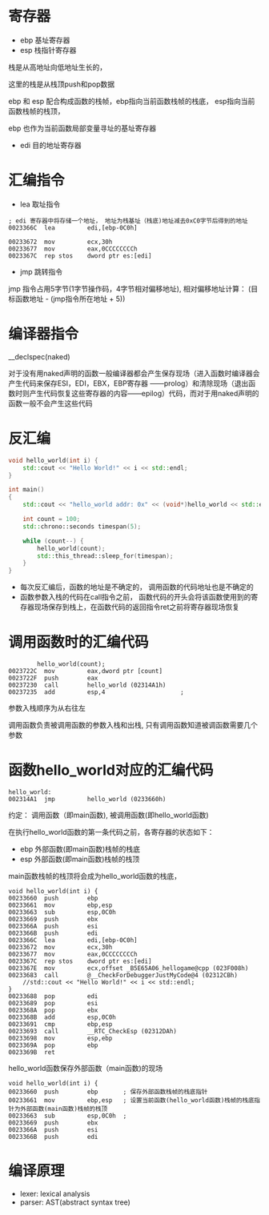 
# 寄存器

- ebp 基址寄存器
- esp 栈指针寄存器

栈是从高地址向低地址生长的， 

这里的栈是从栈顶push和pop数据

ebp 和 esp 配合构成函数的栈帧，ebp指向当前函数栈帧的栈底， esp指向当前函数栈帧的栈顶，

ebp 也作为当前函数局部变量寻址的基址寄存器

- edi 目的地址寄存器



# 汇编指令

- lea 取址指令

```
; edi 寄存器中将存储一个地址， 地址为栈基址（栈底)地址减去0xC0字节后得到的地址
0023366C  lea         edi,[ebp-0C0h]  	

00233672  mov         ecx,30h  
00233677  mov         eax,0CCCCCCCCh  
0023367C  rep stos    dword ptr es:[edi]  
```

- jmp 跳转指令

jmp 指令占用5字节(1字节操作码，4字节相对偏移地址), 相对偏移地址计算： (目标函数地址 - (jmp指令所在地址 + 5))

# 编译器指令

__declspec(naked) 

对于没有用naked声明的函数一般编译器都会产生保存现场（进入函数时编译器会产生代码来保存ESI，EDI，EBX，EBP寄存器 ——prolog）和清除现场（退出函数时则产生代码恢复这些寄存器的内容——epilog）代码，而对于用naked声明的函数一般不会产生这些代码


# 反汇编

```c++
void hello_world(int i) {
	std::cout << "Hello World!" << i << std::endl;
}

int main()
{
	std::cout << "hello_world addr: 0x" << (void*)hello_world << std::endl;

	int count = 100;
	std::chrono::seconds timespan(5); 

	while (count--) {
		hello_world(count);
		std::this_thread::sleep_for(timespan);
	}
}
```

- 每次反汇编后，函数的地址是不确定的， 调用函数的代码地址也是不确定的
- 函数参数入栈的代码在call指令之前， 函数代码的开头会将该函数使用到的寄存器现场保存到栈上，在函数代码的返回指令ret之前将寄存器现场恢复

调用函数时的汇编代码
==================

```
		hello_world(count);
0023722C  mov         eax,dword ptr [count]  
0023722F  push        eax  
00237230  call        hello_world (02314A1h)  
00237235  add         esp,4  					; 
```	

参数入栈顺序为从右往左

调用函数负责被调用函数的参数入栈和出栈, 只有调用函数知道被调函数需要几个参数




函数hello_world对应的汇编代码
===========================

```
hello_world:
002314A1  jmp         hello_world (0233660h) 
```

约定： 调用函数（即main函数), 被调用函数(即hello_world函数)

在执行hello_world函数的第一条代码之前，各寄存器的状态如下：
- ebp 外部函数(即main函数)栈帧的栈底
- esp 外部函数(即main函数)栈帧的栈顶

main函数栈帧的栈顶将会成为hello_world函数的栈底，


```
void hello_world(int i) {
00233660  push        ebp  
00233661  mov         ebp,esp  
00233663  sub         esp,0C0h  
00233669  push        ebx  
0023366A  push        esi  
0023366B  push        edi  
0023366C  lea         edi,[ebp-0C0h]  
00233672  mov         ecx,30h  
00233677  mov         eax,0CCCCCCCCh  
0023367C  rep stos    dword ptr es:[edi]  
0023367E  mov         ecx,offset _B5E65A06_hellogame@cpp (023F008h)  
00233683  call        @__CheckForDebuggerJustMyCode@4 (02312CBh)  
	//std::cout << "Hello World!" << i << std::endl;
}
00233688  pop         edi  
00233689  pop         esi  
0023368A  pop         ebx  
0023368B  add         esp,0C0h  
00233691  cmp         ebp,esp  
00233693  call        __RTC_CheckEsp (02312DAh)  
00233698  mov         esp,ebp  
0023369A  pop         ebp  
0023369B  ret  
```

hello_world函数保存外部函数（main函数)的现场
```
void hello_world(int i) {
00233660  push        ebp  		; 保存外部函数栈帧的栈底指针
00233661  mov         ebp,esp  	; 设置当前函数(hello_world函数)栈帧的栈底指针为外部函数(main函数)栈帧的栈顶
00233663  sub         esp,0C0h  ; 
00233669  push        ebx  
0023366A  push        esi  
0023366B  push        edi 
```


# 编译原理
- lexer: lexical analysis
- parser: AST(abstract syntax tree)